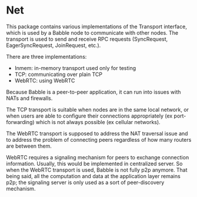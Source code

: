 # Net

This package contains various implementations of the Transport interface, which 
is used by a Babble node to communicate with other nodes. The transport is used
to send and receive RPC requests (SyncRequest, EagerSyncRequest, JoinRequest,
etc.).

There are three implementations:

- Inmem: in-memory transport used only for testing
- TCP: communicating over plain TCP
- WebRTC: using WebRTC

Because Babble is a peer-to-peer application, it can run into issues with NATs
and firewalls. 

The TCP transport is suitable when nodes are in the same local network, or when
users are able to configure their connections appropriately (ex port-forwarding)
which is not always possible (ex cellular networks).

The WebRTC transport is supposed to address the NAT traversal issue and to 
address the problem of connecting peers regardless of how many routers are 
between them. 

WebRTC requires a signaling mechanism for peers to exchange connection 
information. Usually, this would be implemented in centralized server. So when
the WebRTC transport is used, Babble is not fully p2p anymore. That being said,
all the  computation and data at the application layer remains p2p; the 
signaling server is only used as a sort of peer-discovery mechanism.